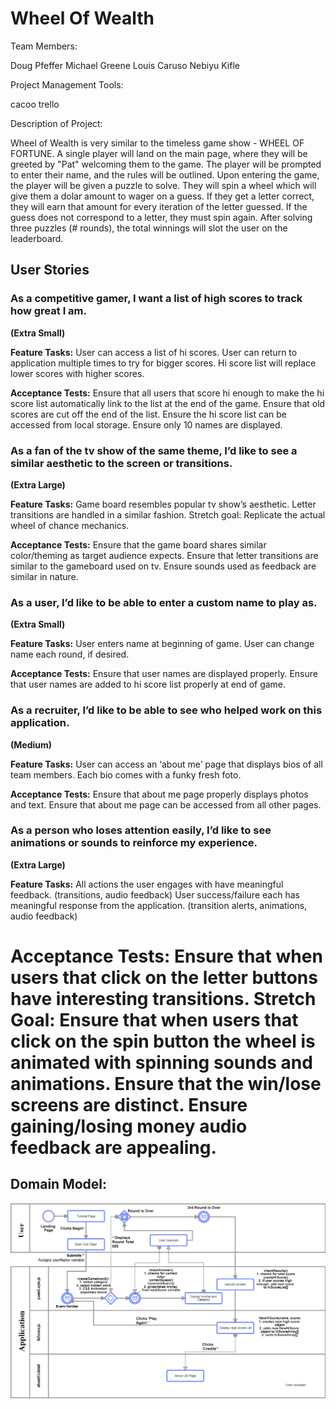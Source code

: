 
# Wheel Of Wealth

Team Members: 

Doug Pfeffer
Michael Greene 
Louis Caruso
Nebiyu Kifle

Project Management Tools: 

cacoo
trello

Description of Project: 

Wheel of Wealth is very similar to the timeless game show - WHEEL OF FORTUNE. A single player will land on the main page, where they will be greeted by "Pat" welcoming them to the game. The player will be prompted to enter their name, and the rules will be outlined. Upon entering the game, the player will be  given a puzzle to solve. They will spin a wheel which will give them a dolar amount to wager on a guess. If they get a letter correct, they will earn that amount for every iteration of the letter guessed. If the guess does not correspond to a letter, they must spin again. After solving three puzzles (# rounds), the total winnings will slot the user on the leaderboard.


## User Stories

### As a competitive gamer, I want a list of high scores to track how great I am.
**(Extra Small)**

**Feature Tasks:**
User can access a list of hi scores.
User can return to application multiple times to try for bigger scores.
Hi score list will replace lower scores with higher scores.

**Acceptance Tests:**
Ensure that all users that score hi enough to make the hi score list automatically link to the list at the end of the game.
Ensure that old scores are cut off the end of the list.
Ensure the hi score list can be accessed from local storage.
Ensure only 10 names are displayed.


### As a fan of the tv show of the same theme, I’d like to see a similar aesthetic to the screen or transitions.
**(Extra Large)**

**Feature Tasks:**
Game board resembles popular tv show’s aesthetic. Letter transitions are handled in a similar fashion. 
Stretch goal: Replicate the actual wheel of chance mechanics.

**Acceptance Tests:**
Ensure that the game board shares similar color/theming as target audience expects.
Ensure that letter transitions are similar to the gameboard used on tv.
Ensure sounds used as feedback are similar in nature.


### As a user, I’d like to be able to enter a custom name to play as.
**(Extra Small)**

**Feature Tasks:**
User enters name at beginning of game.
User can change name each round, if desired.

**Acceptance Tests:**
Ensure that user names are displayed properly.
Ensure that user names are added to hi score list properly at end of game.


### As a recruiter, I’d like to be able to see who helped work on this application.
**(Medium)**

**Feature Tasks:**
User can access an ‘about me’ page that displays bios of all team members.
Each bio comes with a funky fresh foto.

**Acceptance Tests:**
Ensure that about me page properly displays photos and text.
Ensure that about me page can be accessed from all other pages.


### As a person who loses attention easily, I’d like to see animations or sounds to reinforce my experience.
**(Extra Large)**

**Feature Tasks:**
All actions the user engages with have meaningful feedback. (transitions, audio feedback)
User success/failure each has meaningful response from the application. (transition alerts, animations, audio feedback)

**Acceptance Tests:**
Ensure that when users that click on the letter buttons have interesting transitions.
Stretch Goal: Ensure that when users that click on the spin button the wheel is animated with spinning sounds and animations.
Ensure that the win/lose screens are distinct.
Ensure gaining/losing money audio feedback are appealing.
=======

## Domain Model:

![Image](images/domainModel.png)


